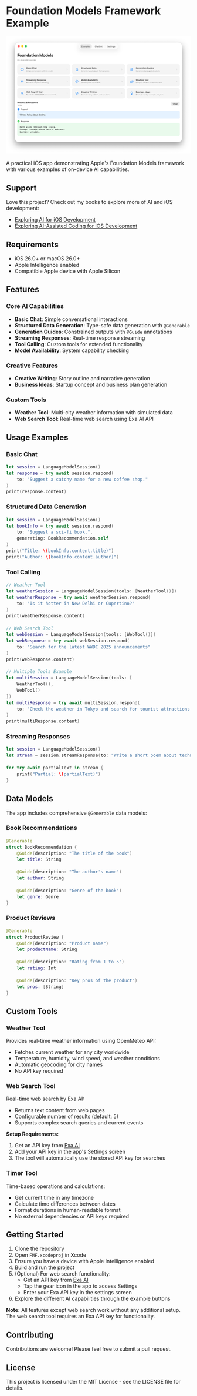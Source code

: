 # Foundation Models Framework Example

![App Screenshot](placeholder.png)

A practical iOS app demonstrating Apple's Foundation Models framework with various examples of on-device AI capabilities.

## Support

Love this project? Check out my books to explore more of AI and iOS development:
- [Exploring AI for iOS Development](https://academy.rudrank.com/product/ai)
- [Exploring AI-Assisted Coding for iOS Development](https://academy.rudrank.com/product/ai-assisted-coding)

## Requirements

- iOS 26.0+ or macOS 26.0+
- Apple Intelligence enabled
- Compatible Apple device with Apple Silicon

## Features

### Core AI Capabilities
- **Basic Chat**: Simple conversational interactions
- **Structured Data Generation**: Type-safe data generation with `@Generable`
- **Generation Guides**: Constrained outputs with `@Guide` annotations
- **Streaming Responses**: Real-time response streaming
- **Tool Calling**: Custom tools for extended functionality
- **Model Availability**: System capability checking

### Creative Features
- **Creative Writing**: Story outline and narrative generation
- **Business Ideas**: Startup concept and business plan generation

### Custom Tools
- **Weather Tool**: Multi-city weather information with simulated data
- **Web Search Tool**: Real-time web search using Exa AI API

## Usage Examples

### Basic Chat
```swift
let session = LanguageModelSession()
let response = try await session.respond(
    to: "Suggest a catchy name for a new coffee shop."
)
print(response.content)
```

### Structured Data Generation
```swift
let session = LanguageModelSession()
let bookInfo = try await session.respond(
    to: "Suggest a sci-fi book.",
    generating: BookRecommendation.self
)
print("Title: \(bookInfo.content.title)")
print("Author: \(bookInfo.content.author)")
```

### Tool Calling
```swift
// Weather Tool
let weatherSession = LanguageModelSession(tools: [WeatherTool()])
let weatherResponse = try await weatherSession.respond(
    to: "Is it hotter in New Delhi or Cupertino?"
)
print(weatherResponse.content)

// Web Search Tool
let webSession = LanguageModelSession(tools: [WebTool()])
let webResponse = try await webSession.respond(
    to: "Search for the latest WWDC 2025 announcements"
)
print(webResponse.content)

// Multiple Tools Example
let multiSession = LanguageModelSession(tools: [
    WeatherTool(),
    WebTool()
])
let multiResponse = try await multiSession.respond(
    to: "Check the weather in Tokyo and search for tourist attractions there"
)
print(multiResponse.content)
```

### Streaming Responses
```swift
let session = LanguageModelSession()
let stream = session.streamResponse(to: "Write a short poem about technology.")

for try await partialText in stream {
    print("Partial: \(partialText)")
}
```

## Data Models

The app includes comprehensive `@Generable` data models:

### Book Recommendations
```swift
@Generable
struct BookRecommendation {
    @Guide(description: "The title of the book")
    let title: String
    
    @Guide(description: "The author's name")
    let author: String
    
    @Guide(description: "Genre of the book")
    let genre: Genre
}
```

### Product Reviews
```swift
@Generable
struct ProductReview {
    @Guide(description: "Product name")
    let productName: String
    
    @Guide(description: "Rating from 1 to 5")
    let rating: Int
    
    @Guide(description: "Key pros of the product")
    let pros: [String]
}
```

## Custom Tools

### Weather Tool
Provides real-time weather information using OpenMeteo API:
- Fetches current weather for any city worldwide
- Temperature, humidity, wind speed, and weather conditions
- Automatic geocoding for city names
- No API key required

### Web Search Tool
Real-time web search by Exa AI:
- Returns text content from web pages
- Configurable number of results (default: 5)
- Supports complex search queries and current events

**Setup Requirements:**
1. Get an API key from [Exa AI](https://exa.ai)
2. Add your API key in the app's Settings screen
3. The tool will automatically use the stored API key for searches

### Timer Tool
Time-based operations and calculations:
- Get current time in any timezone
- Calculate time differences between dates
- Format durations in human-readable format
- No external dependencies or API keys required




## Getting Started

1. Clone the repository
2. Open `FMF.xcodeproj` in Xcode
3. Ensure you have a device with Apple Intelligence enabled
4. Build and run the project
5. (Optional) For web search functionality:
   - Get an API key from [Exa AI](https://exa.ai)
   - Tap the gear icon in the app to access Settings
   - Enter your Exa API key in the settings screen
6. Explore the different AI capabilities through the example buttons

**Note:** All features except web search work without any additional setup. The web search tool requires an Exa API key for functionality.



## Contributing

Contributions are welcome! Please feel free to submit a pull request.

## License

This project is licensed under the MIT License - see the LICENSE file for details.